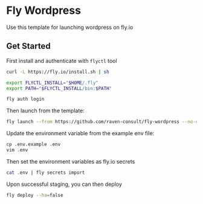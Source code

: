 # Fly Wordpress

Use this template for launching wordpress on fly.io

## Get Started

First install and authenticate with `flyctl` tool

```sh
curl -L https://fly.io/install.sh | sh

export FLYCTL_INSTALL="$HOME/.fly"
export PATH="$FLYCTL_INSTALL/bin:$PATH"

fly auth login
```

Then launch from the template:

```sh
fly launch --from https://github.com/raven-consult/fly-wordpress --no-deploy
```

Update the environment variable from the example env file:

```sh
cp .env.example .env
vim .env
```

Then set the environment variables as fly.io secrets

```sh
cat .env | fly secrets import
```

Upon successful staging, you can then deploy

```sh
fly deploy --ha=false
```

